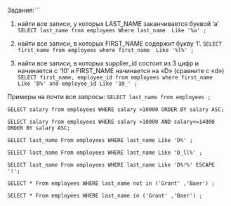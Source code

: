 Задания:```
1. найти все записи, у которых  LAST_NAME  заканчивается буквой ‘a’
```SELECT last_name from employees Where last_name  Like '%a' ;```
2. найти все записи, в которых  FIRST_NAME  содержит букву ‘l’.
```SELECT first_name from employees where first_name  Like '%l%' ;```


3. найти все записи, в которых supplier_id состоит из 3 цифр и начинается с ‘10’ и FIRST_NAME начинается на «D» (сравните с «d»)
```SELECT first_name, employee_id from employees where first_name  Like 'D%' and employee_id Like '10_' ;```



Примеры на почти все запросы:
```SELECT last_name from employees ;```

```SELECT salary from employees WHERE salary >10000 ORDER BY salary ASC;```

```SELECT salary from employees WHERE salary >10000 AND salary<=14000 ORDER BY salary ASC;```

```SELECT last_name From employees WHERE last_name Like 'D%' ;```

```SELECT last_name From employees WHERE last_name Like 'D_ll%' ;```

```SELECT last_name From employees WHERE last_name Like 'D%!%' ESCAPE '!';```

```SELECT * From employees WHERE last_name not in ('Grant' ,'Baer') ;```

```SELECT * From employees WHERE last_name in ('Grant' ,'Baer') ;```


